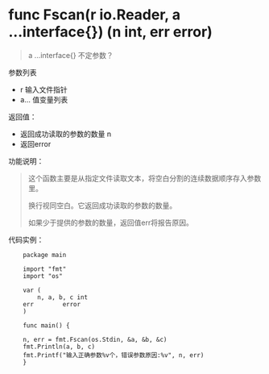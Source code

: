 # func Fscan(r io.Reader, a ...interface{}) (n int, err error)
> a ...interface{} 不定参数？

参数列表

- r 输入文件指针
- a... 值变量列表

返回值：

- 返回成功读取的参数的数量 n
- 返回error

功能说明：

>这个函数主要是从指定文件读取文本，将空白分割的连续数据顺序存入参数里。
>
>换行视同空白。它返回成功读取的参数的数量。
>
>如果少于提供的参数的数量，返回值err将报告原因。
>

代码实例：

        package main

        import "fmt"
        import "os"

        var (
            n, a, b, c int
	    err        error
        )

        func main() {

	    n, err = fmt.Fscan(os.Stdin, &a, &b, &c)
   	    fmt.Println(a, b, c)
	    fmt.Printf("输入正确参数%v个，错误参数原因:%v", n, err)
        }


